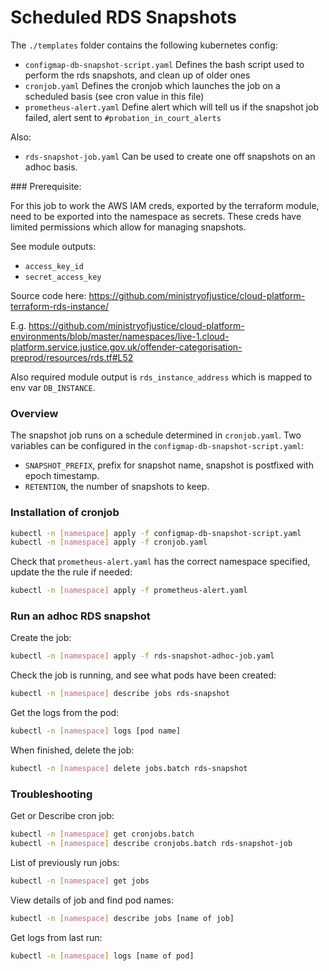 # Scheduled RDS Snapshots

The `./templates` folder contains the following kubernetes config:

- `configmap-db-snapshot-script.yaml` Defines the bash script used to perform the rds snapshots, and clean up of older ones 
- `cronjob.yaml` Defines the cronjob which launches the job on a scheduled basis (see cron value in this file)
- `prometheus-alert.yaml` Define alert which will tell us if the snapshot job failed, alert sent to `#probation_in_court_alerts`

Also:

- `rds-snapshot-job.yaml` Can be used to create one off snapshots on an adhoc basis.

### Prerequisite:

For this job to work the AWS IAM creds, exported by the terraform module, need to be exported into the namespace as secrets.  These creds have limited permissions which allow for managing snapshots.

See module outputs:
 - `access_key_id`
 - `secret_access_key`

Source code here: <https://github.com/ministryofjustice/cloud-platform-terraform-rds-instance/>

E.g. <https://github.com/ministryofjustice/cloud-platform-environments/blob/master/namespaces/live-1.cloud-platform.service.justice.gov.uk/offender-categorisation-preprod/resources/rds.tf#L52>

Also required module output is `rds_instance_address` which is mapped to env var `DB_INSTANCE`.

### Overview

The snapshot job runs on a schedule determined in `cronjob.yaml`.  Two variables can be configured in the `configmap-db-snapshot-script.yaml`:

- `SNAPSHOT_PREFIX`, prefix for snapshot name, snapshot is postfixed with epoch timestamp.
- `RETENTION`, the number of snapshots to keep.

### Installation of cronjob

```bash
kubectl -n [namespace] apply -f configmap-db-snapshot-script.yaml
kubectl -n [namespace] apply -f cronjob.yaml
```

Check that `prometheus-alert.yaml` has the correct namespace specified, update the the rule if needed:

```bash
kubectl -n [namespace] apply -f prometheus-alert.yaml
```

### Run an adhoc RDS snapshot

Create the job:

```bash
kubectl -n [namespace] apply -f rds-snapshot-adhoc-job.yaml
```

Check the job is running, and see what pods have been created:

```bash
kubectl -n [namespace] describe jobs rds-snapshot
```

Get the logs from the pod:

```bash
kubectl -n [namespace] logs [pod name]
```

When finished, delete the job:

```bash
kubectl -n [namespace] delete jobs.batch rds-snapshot
```

### Troubleshooting

Get or Describe cron job:

```bash
kubectl -n [namespace] get cronjobs.batch
kubectl -n [namespace] describe cronjobs.batch rds-snapshot-job
```

List of previously run jobs:

```bash
kubectl -n [namespace] get jobs
```

View details of job and find pod names:

```bash
kubectl -n [namespace] describe jobs [name of job]
```

Get logs from last run:

```bash
kubectl -n [namespace] logs [name of pod]
```
